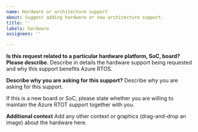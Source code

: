 ```yaml
---
name: Hardware or architecture support
about: Suggest adding hardware or new architecture support.
title: ''
labels: hardware
assignees: ''

---
```


**Is this request related to a particular hardware platform, SoC, board? Please describe.**
Describe in details the hardware support being requested and why this support benefits Azure RTOS.

**Describe why you are asking for this support?**
Describe why you are asking for this support.

If this is a new board or SoC, please state whether you are willing to maintain the Azure RTOT support together with you.

**Additional context**
Add any other context or graphics (drag-and-drop an image) about the hardware here.
